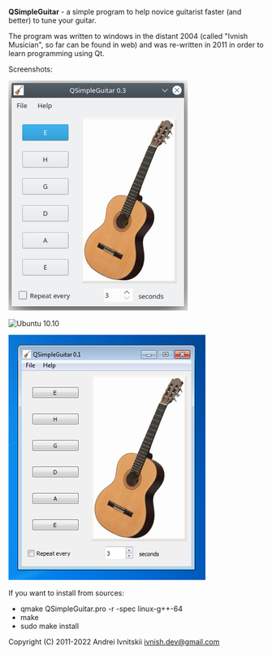 **QSimpleGuitar** - a simple program to help novice guitarist faster (and better) to tune your guitar.

The program was written to windows in the distant 2004 (called "Ivnish Musician", so far can be found in web) and was re-written in 2011 in order to learn programming using Qt.

Screenshots:

![Kubuntu 20.04](https://raw.githubusercontent.com/ivnish/qsimpleguitar/main/screenshots/kubuntu20.04.png)

![Ubuntu 10.10](https://raw.githubusercontent.com/ivnish/qsimpleguitar/main/screenshots/ubuntu10.10.png)

![Windows 7](https://raw.githubusercontent.com/ivnish/qsimpleguitar/main/screenshots/windows7.png)

If you want to install from sources:

* qmake QSimpleGuitar.pro -r -spec linux-g++-64
* make
* sudo make install

Copyright (C) 2011-2022 Andrei Ivnitskii <ivnish.dev@gmail.com>
